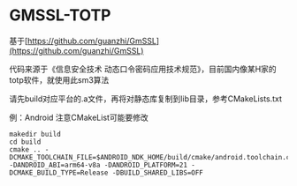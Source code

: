 # GMSSL-TOTP
基于[https://github.com/guanzhi/GmSSL](https://github.com/guanzhi/GmSSL)

代码来源于《信息安全技术 动态口令密码应用技术规范》，目前国内像某H家的totp软件，就使用此sm3算法

请先build对应平台的.a文件，再将对静态库复制到lib目录，参考CMakeLists.txt

例：Android 注意CMakeList可能要修改
```
makedir build 
cd build
cmake .. -DCMAKE_TOOLCHAIN_FILE=$ANDROID_NDK_HOME/build/cmake/android.toolchain.cmake -DANDROID_ABI=arm64-v8a -DANDROID_PLATFORM=21 -DCMAKE_BUILD_TYPE=Release -DBUILD_SHARED_LIBS=OFF
```
